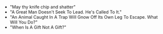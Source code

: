 - "May thy knife chip and shatter"
- "A Great Man Doesn't Seek To Lead. He's Called To It."
- "An Animal Caught In A Trap Will Gnow Off Its Own Leg To Escape. What Will You Do?"
- "When Is A Gift Not A Gift?"
